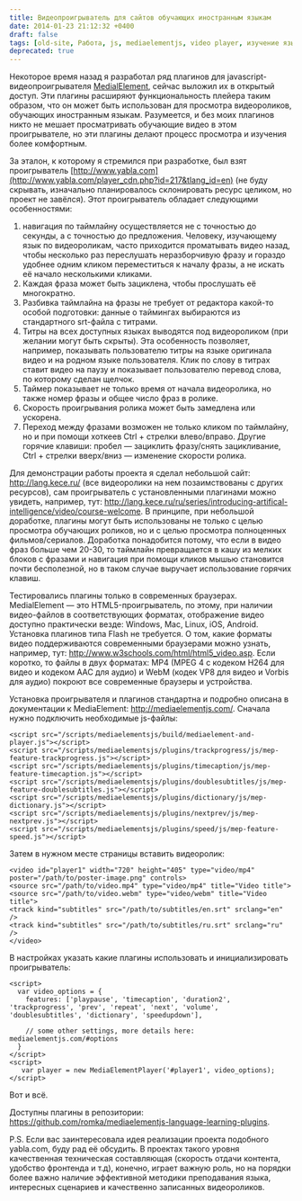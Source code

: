 ```yaml
---
title: Видеопроигрыватель для сайтов обучающих иностранным языкам
date: 2014-01-23 21:12:32 +0400
draft: false
tags: [old-site, Работа, js, mediaelementjs, video player, изучение языков]
deprecated: true
---
```

Некоторое время назад я разработал ряд плагинов для javascript-видеопроигрывателя [MedialElement](http://mediaelementjs.com), сейчас выложил их в открытый доступ. Эти плагины расширяют функциональность плейера таким образом, что он может быть использован для просмотра видеороликов, обучающих иностранным языкам. Разумеется, и без моих плагинов никто не мешает просматривать обучающие видео в этом проигрывателе, но эти плагины делают процесс просмотра и изучения более комфортным.

За эталон, к которому я стремился при разработке, был взят проигрыватель [http://www.yabla.com](http://www.yabla.com/player_cdn.php?id=217&tlang_id=en) (не буду скрывать, изначально планировалось склонировать ресурс целиком, но проект не завёлся). Этот проигрыватель обладает следующими особенностями:

1. навигация по таймлайну осуществляется не с точностью до секунды, а с точностью до предложения. Человеку, изучающему язык по видеороликам, часто приходится проматывать видео назад, чтобы несколько раз переслушать неразборчивую фразу и гораздо удобнее одним кликом переместиться к началу фразы, а не искать её начало несколькими кликами.
2. Каждая фраза может быть зациклена, чтобы прослушать её многократно.
3. Разбивка таймлайна на фразы не требует от редактора какой-то особой подготовки: данные о таймингах выбираются из стандартного srt-файла с титрами.
4. Титры на всех доступных языках выводятся под видеороликом (при желании могут быть скрыты). Эта особенность позволяет, например, показывать пользователю титры на языке оригинала видео и на родном языке пользователя. Клик по слову в титрах ставит видео на паузу и показывает пользователю перевод слова, по которому сделан щелчок.
5. Таймер показывает не только время от начала видеоролика, но также номер фразы и общее число фраз в ролике.
6. Скорость проигрывания ролика может быть замедлена или ускорена.
7. Переход между фразами возможен не только кликом по таймлайну, но и при помощи хоткеев Ctrl + стрелки влево/вправо. Другие горячие клавиши: пробел — зациклить фразу/снять зацикливание, Ctrl + стрелки вверх/вниз — изменение скорости ролика.

Для демонстрации работы проекта я сделал небольшой сайт: http://lang.kece.ru/ (все видеоролики на нем позаимствованы с других ресурсов), сам проигрыватель с установленными плагинами можно увидеть, например, тут: http://lang.kece.ru/ru/series/introducing-artifical-intelligence/video/course-welcome. В принципе, при небольшой доработке, плагины могут быть использованы не только с целью просмотра обучающих роликов, но и с целью просмотра полноценных фильмов/сериалов. Доработка понадобится потому, что если в видео фраз больше чем 20-30, то таймлайн превращается в кашу из мелких блоков с фразами и навигация при помощи кликов мышью становится почти бесполезной, но в таком случае выручает использование горячих клавиш.

Тестировались плагины только в современных браузерах. MedialElement — это HTML5-проигрыватель, по этому, при наличии видео-файлов в соответствующих форматах, отображение видео доступно практически везде: Windows, Mac, Linux, iOS, Android. Установка плагинов типа Flash не требуется. О том, какие форматы видео поддерживаются современными браузерами можно узнать, например, тут: http://www.w3schools.com/html/html5_video.asp. Если коротко, то файлы в двух форматах: MP4 (MPEG 4 с кодеком H264 для видео и кодеком AAC для аудио) и WebM (кодек VP8 для видео и Vorbis для аудио) покроют все современные браузеры и устройства.

Установка проигрывателя и плагинов стандартна и подробно описана в документации к MediaElement: http://mediaelementjs.com/. Сначала нужно подключить необходимые js-файлы:

```
<script src="/scripts/mediaelementsjs/build/mediaelement-and-player.js"></script>
<script src="/scripts/mediaelementsjs/plugins/trackprogress/js/mep-feature-trackprogress.js"></script>
<script src="/scripts/mediaelementsjs/plugins/timecaption/js/mep-feature-timecaption.js"></script>
<script src="/scripts/mediaelementsjs/plugins/doublesubtitles/js/mep-feature-doublesubtitles.js"></script>
<script src="/scripts/mediaelementsjs/plugins/dictionary/js/mep-dictionary.js"></script>
<script src="/scripts/mediaelementsjs/plugins/nextprev/js/mep-nextprev.js"></script>
<script src="/scripts/mediaelementsjs/plugins/speed/js/mep-feature-speed.js"></script>
```

Затем в нужном месте страницы вставить видеоролик:
```
<video id="player1" width="720" height="405" type="video/mp4" poster="/path/to/poster-image.png" controls>
<source src="/path/to/video.mp4" type="video/mp4" title="Video title">
<source src="/path/to/video.webm" type="video/webm" title="Video title">
<track kind="subtitles" src="/path/to/subtitles/en.srt" srclang="en" />
<track kind="subtitles" src="/path/to/subtitles/ru.srt" srclang="ru" />
</video>
```

В настройках указать какие плагины использовать и инициализировать проигрыватель:
```
<script>
  var video_options = {
    features: ['playpause', 'timecaption', 'duration2', 'trackprogress', 'prev', 'repeat', 'next', 'volume', 'doublesubtitles', 'dictionary', 'speedupdown'],

    // some other settings, more details here: mediaelementjs.com/#options
  }
</script>
<script>
   var player = new MediaElementPlayer('#player1', video_options);
</script>
```

Вот и всё.

Доступны плагины в репозитории: https://github.com/romka/mediaelementjs-language-learning-plugins.

P.S.
Если вас заинтересовала идея реализации проекта подобного yabla.com, буду рад её обсудить. В проектах такого уровня качественная техническая составляющая (скорость отдачи контента, удобство фронтенда и т.д), конечно, играет важную роль, но на порядки более важно наличие эффективной методики преподавания языка, интересных сценариев и качественно записанных видеороликов.